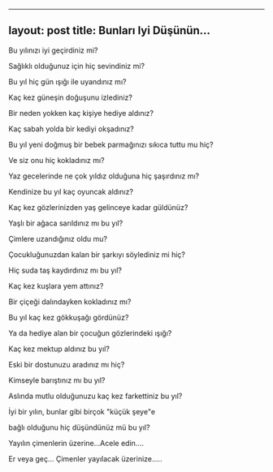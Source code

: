 ---
layout: post
title: Bunları Iyi Düşünün...
--
Bu yılınızı iyi geçirdiniz mi?

Sağlıklı olduğunuz için hiç sevindiniz mi?

Bu yıl hiç gün ışığı ile uyandınız mı?

Kaç kez güneşin doğuşunu izlediniz?

Bir neden yokken kaç kişiye hediye aldınız?

Kaç sabah yolda bir kediyi okşadınız?

Bu yıl yeni doğmuş bir bebek parmağınızı sıkıca tuttu mu hiç?

Ve siz onu hiç kokladınız mı?

Yaz gecelerinde ne çok yıldız olduğuna hiç şaşırdınız mı?

Kendinize bu yıl kaç oyuncak aldınız?

Kaç kez gözlerinizden yaş gelinceye kadar güldünüz?

Yaşlı bir ağaca sarıldınız mı bu yıl?

Çimlere uzandığınız oldu mu?

Çocukluğunuzdan kalan bir şarkıyı söylediniz mi hiç?

Hiç suda taş kaydırdınız mı bu yıl?

Kaç kez kuşlara yem attınız?

Bir çiçeği dalındayken kokladınız mı?

Bu yıl kaç kez gökkuşağı gördünüz?

Ya da hediye alan bir çocuğun gözlerindeki ışığı?

Kaç kez mektup aldınız bu yıl?

Eski bir dostunuzu aradınız mı hiç?

Kimseyle barıştınız mı bu yıl?

Aslında mutlu olduğunuzu kaç kez farkettiniz bu yıl?

İyi bir yılın, bunlar gibi birçok "küçük şeye"e

bağlı olduğunu hiç düşündünüz mü bu yıl?

Yayılın çimenlerin üzerine...Acele edin....

Er veya geç... Çimenler yayılacak üzerinize.....
